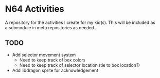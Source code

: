 # N64 Activities

A repository for the activities I create for my kid(s). This will be included
as a submodule in meta repositories as needed.

## TODO

- Add selector movement system
  - Need to keep track of box colors
  - Need to keep track of selector location (tie to box location?)
- Add libdragon sprite for acknowledgement
